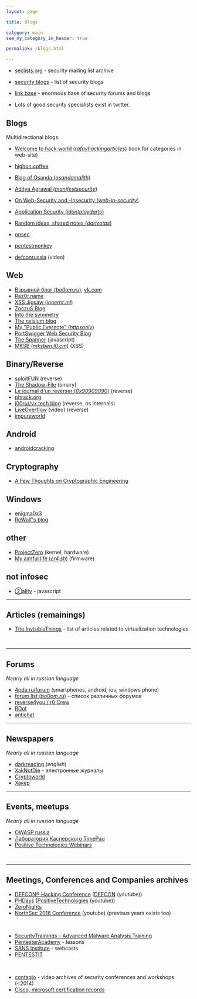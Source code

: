 ```yaml
---
layout: page

title: Blogs

category: main
see_my_category_in_header: true

permalink: /blogs.html

---
```


<article class="markdown-body" markdown="1">

* [seclists.org](http://seclists.org/) - security mailing list archive

* [security blogs](http://workhack.com/security) - list of security blogs
* [link base](https://link-base.org/) - enormous base of security forums and blogs

* Lots of good security specialists exist in twitter.

# Blogs

Multidirectional blogs:

* [Welcome to hack world (*rafayhackingarticles*)](www.rafayhackingarticles.net/) (look for categories in web-site)

* [highon.coffee](https://highon.coffee/blog/)
* [Blog of Osanda (*osandamalith*)](https://osandamalith.com/)
* [Aditya Agrawal (*manifestsecurity*)](https://manifestsecurity.com/)
* [On Web-Security and -Insecurity (*web-in-security*)](http://web-in-security.blogspot.ru/)
* [Application Security (*idontplaydarts*)](https://www.idontplaydarts.com/)
* [Random ideas, shared notes (*darizotas*)](http://darizotas.blogspot.ru/)
* [onsec](http://lab.onsec.ru/)
* [pentestmonkey](http://pentestmonkey.net/category/blog)
* [defconrussia](https://www.twitch.tv/defconrussia) (video)

## Web

* [Взрывной блог (*bo0om.ru*)](http://bo0om.ru/), [vk.com](https://vk.com/bo0om_ru)
* [Raz0r.name](http://raz0r.name/)
* [XSS Jigsaw (*innerht.ml*)](http://blog.innerht.ml/)
* [ZoczuS Blog](http://zoczus.blogspot.ru/)
* [Into the symmetry](http://intothesymmetry.blogspot.ch/)
* [The nvisium blog](https://nvisium.com/blog/)
* [My "Public Evernote" (*httpsonly*)](https://httpsonly.blogspot.ru/)
* [PortSwigger Web Security Blog](http://blog.portswigger.net/)
* [The Spanner](http://www.thespanner.co.uk/) (javascript)
* [MKSB (*mksben.l0.cm*)](http://mksben.l0.cm/) (XSS)

## Binary/Reverse

* [sploitFUN](https://sploitfun.wordpress.com/) (reverse)
* [The Shadow-File](http://shadow-file.blogspot.ru/) (binary)
* [Le journal d'un reverser (*0x90909090*)](http://0x90909090.blogspot.fr/) (reverse)
* [phrack.org](http://phrack.org/issues/69/1.html)
* [j00ru//vx tech blog](http://j00ru.vexillium.org/) (reverse, os internals)
* [LiveOverflow](https://www.youtube.com/channel/UClcE-kVhqyiHCcjYwcpfj9w) (video) (reverse)
* [impureworld](https://impureworld.wordpress.com/)

## Android

* [androidcracking](http://androidcracking.blogspot.nl/)

## Cryptography

* [A Few Thoughts on Cryptographic Engineering](http://blog.cryptographyengineering.com/)

## Windows

* [enigma0x3](https://enigma0x3.net/)
* [ReWolf's blog](http://blog.rewolf.pl/blog/)

## other

* [ProjectZero](http://googleprojectzero.blogspot.ru/) (kernel, hardware)
* [My aimful life (*cr4.sh*)](http://blog.cr4.sh/) (firmware)

## not infosec

* [②ality](http://www.2ality.com/) - javascript


---

# Articles (remainings)

* [The InvisibleThings](https://blog.invisiblethings.org/papers/) - list of articles related to virtualization technologies


<br>

---

# Forums

*Nearly all in russian language*

* [4pda.ru/forum](http://4pda.ru/forum/index.php?act=idx) (smartphones, android, ios, windows phone)
* [forum list (*bo0om.ru*)](https://bo0om.ru/forumy-xakerskoj-tematiki) - список различных форумов
* [reverse4you / r0 Crew](https://forum.reverse4you.org/)
* [RDot](https://rdot.org/forum/)
* [antichat](https://forum.antichat.ru/)

<!--Dead links:-->
<!--* [Xploit the World](https://www.xploitworld.net/)-->
<!--* [eXeL@B](https://www.exelab.ru/f/)-->


---

# Newspapers

*Nearly all in russian language*

* [darkreading](http://www.darkreading.com/) (*english*)
* [XakNotDie](http://xaknotdie.org/) - электронные журналы
* [Cryptoworld](http://cryptoworld.su/)              
* [Хакер](https://xakep.ru/)

<!-----

# Companies

* [Positive security](https://www.ptsecurity.com/ru-ru/)
* [dsec](https://dsec.ru/)
* [Лаборатория Касперского](https://www.kaspersky.com/)
* [PentestIt](https://lab.pentestit.ru/)
* [WhiteHat Security](https://whitehatsec.com/)
* [SecureIdeas](https://www.secureideas.com/)-->


---

# Events, meetups

*Nearly all in russian language*

* [OWASP russia](https://www.meetup.com/OWASP-Russia/)
* [Лаборатория Касперского TimePad](https://laboratoriya-kasperskogo.timepad.ru/events/)
* [Positive Technologies Webinars](http://www.ptsecurity.ru/research/webinar/)


<br>

---

# Meetings, Conferences and Companies archives 

* [DEFCON® Hacking Conference](https://www.defcon.org/html/links/dc-archives.html) ([DEFCON](https://www.youtube.com/user/DEFCONConference) (youtube))
* [PHDays](http://www.phdays.ru/archive/) ([PositiveTechnologies](https://www.youtube.com/channel/UC0-ELAiligc7HYUyAtIJMQg) (youtube))
* [ZeroNights](http://2015.zeronights.org/materials.html)
* [NorthSec 2016 Conference](https://www.youtube.com/playlist?list=PLuUtcRxSUZUpg-z0MkDrFrwMiiFMVr1yI) (youtube) (previous years exists too)

<br>

* [SecurityTrainings – Advanced Malware Analysis Training](http://securitytrainings.net/advanced-malware-analysis-training/)
* [PentesterAcademy](http://www.pentesteracademy.com/topics) - lessons
* [SANS Institute](https://www.sans.org/webcasts/archive/2015) - webcasts
* [PENTESTIT](http://www.youtube.com/user/PentestITLab)

<br>

* [contagio](http://contagiodump.blogspot.ru/2015/01/video-archives-of-security-conferences.html) - video archives of security conferences and workshops (<2014)
* [Cisco, microsoft certification records](https://cloud.mail.ru/public/4LkR/8pHPQp1Uz/)

</article>
